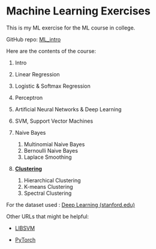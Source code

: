 # Machine Learning Exercises

This is my ML exercise for the ML course in college.

GitHub repo: [ML_intro](https://github.com/KrisAlthea/ML_intro)



Here are the contents of the course:

1. Intro
2. Linear Regression
3. Logistic & Softmax Regression
4. Perceptron
5. Artificial Neural Networks & Deep Learning
6. SVM, Support Vector Machines
7. Naive Bayes
   1. Multinomial Naive Bayes
   2. Bernoulli Naive Bayes
   3. Laplace Smoothing

8. [**Clustering**](https://zh.wikipedia.org/wiki/聚类分析)
   1. Hierarchical Clustering
   1. K-means Clustering
   1. Spectral Clustering




For the dataset used : [Deep Learning (stanford.edu)](http://openclassroom.stanford.edu/MainFolder/DocumentPage.php?course=DeepLearning&doc=exercises/ex4/ex4.html)

Other URLs that might be helpful:

- [LIBSVM](https://www.csie.ntu.edu.tw/~cjlin/libsvm/)

- [PyTorch](https://pytorch.org/)

  